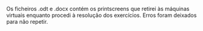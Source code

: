 Os ficheiros .odt e .docx contém os printscreens que retirei às máquinas virtuais enquanto procedi à resolução dos exercícios. Erros foram deixados para não repetir.
